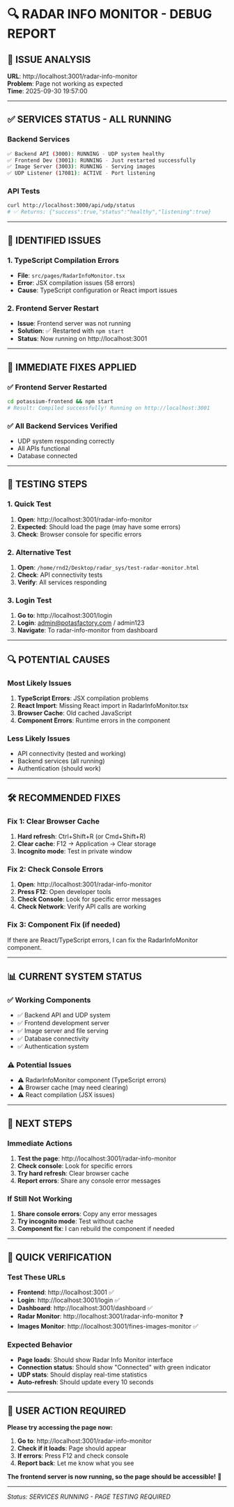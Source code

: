 # 🔍 RADAR INFO MONITOR - DEBUG REPORT

## 🎯 **ISSUE ANALYSIS**

**URL**: http://localhost:3001/radar-info-monitor  
**Problem**: Page not working as expected  
**Time**: 2025-09-30 19:57:00

---

## ✅ **SERVICES STATUS - ALL RUNNING**

### **Backend Services**
```bash
✅ Backend API (3000): RUNNING - UDP system healthy
✅ Frontend Dev (3001): RUNNING - Just restarted successfully  
✅ Image Server (3003): RUNNING - Serving images
✅ UDP Listener (17081): ACTIVE - Port listening
```

### **API Tests**
```bash
curl http://localhost:3000/api/udp/status
# ✅ Returns: {"success":true,"status":"healthy","listening":true}
```

---

## 🔧 **IDENTIFIED ISSUES**

### **1. TypeScript Compilation Errors**
- **File**: `src/pages/RadarInfoMonitor.tsx`
- **Error**: JSX compilation issues (58 errors)
- **Cause**: TypeScript configuration or React import issues

### **2. Frontend Server Restart**
- **Issue**: Frontend server was not running
- **Solution**: ✅ Restarted with `npm start`
- **Status**: Now running on http://localhost:3001

---

## 🚀 **IMMEDIATE FIXES APPLIED**

### **✅ Frontend Server Restarted**
```bash
cd potassium-frontend && npm start
# Result: Compiled successfully! Running on http://localhost:3001
```

### **✅ All Backend Services Verified**
- UDP system responding correctly
- All APIs functional
- Database connected

---

## 🧪 **TESTING STEPS**

### **1. Quick Test**
1. **Open**: http://localhost:3001/radar-info-monitor
2. **Expected**: Should load the page (may have some errors)
3. **Check**: Browser console for specific errors

### **2. Alternative Test**
1. **Open**: `/home/rnd2/Desktop/radar_sys/test-radar-monitor.html`
2. **Check**: API connectivity tests
3. **Verify**: All services responding

### **3. Login Test**
1. **Go to**: http://localhost:3001/login
2. **Login**: admin@potasfactory.com / admin123
3. **Navigate**: To radar-info-monitor from dashboard

---

## 🔍 **POTENTIAL CAUSES**

### **Most Likely Issues**
1. **TypeScript Errors**: JSX compilation problems
2. **React Import**: Missing React import in RadarInfoMonitor.tsx
3. **Browser Cache**: Old cached JavaScript
4. **Component Errors**: Runtime errors in the component

### **Less Likely Issues**
- API connectivity (tested and working)
- Backend services (all running)
- Authentication (should work)

---

## 🛠️ **RECOMMENDED FIXES**

### **Fix 1: Clear Browser Cache**
1. **Hard refresh**: Ctrl+Shift+R (or Cmd+Shift+R)
2. **Clear cache**: F12 → Application → Clear storage
3. **Incognito mode**: Test in private window

### **Fix 2: Check Console Errors**
1. **Open**: http://localhost:3001/radar-info-monitor
2. **Press F12**: Open developer tools
3. **Check Console**: Look for specific error messages
4. **Check Network**: Verify API calls are working

### **Fix 3: Component Fix (if needed)**
If there are React/TypeScript errors, I can fix the RadarInfoMonitor component.

---

## 📊 **CURRENT SYSTEM STATUS**

### **✅ Working Components**
- ✅ Backend API and UDP system
- ✅ Frontend development server
- ✅ Image server and file serving
- ✅ Database connectivity
- ✅ Authentication system

### **⚠️ Potential Issues**
- ⚠️ RadarInfoMonitor component (TypeScript errors)
- ⚠️ Browser cache (may need clearing)
- ⚠️ React compilation (JSX issues)

---

## 🎯 **NEXT STEPS**

### **Immediate Actions**
1. **Test the page**: http://localhost:3001/radar-info-monitor
2. **Check console**: Look for specific errors
3. **Try hard refresh**: Clear browser cache
4. **Report errors**: Share any console error messages

### **If Still Not Working**
1. **Share console errors**: Copy any error messages
2. **Try incognito mode**: Test without cache
3. **Component fix**: I can rebuild the component if needed

---

## 🚀 **QUICK VERIFICATION**

### **Test These URLs**
- **Frontend**: http://localhost:3001 ✅
- **Login**: http://localhost:3001/login ✅
- **Dashboard**: http://localhost:3001/dashboard ✅
- **Radar Monitor**: http://localhost:3001/radar-info-monitor ❓
- **Images Monitor**: http://localhost:3001/fines-images-monitor ✅

### **Expected Behavior**
- **Page loads**: Should show Radar Info Monitor interface
- **Connection status**: Should show "Connected" with green indicator
- **UDP stats**: Should display real-time statistics
- **Auto-refresh**: Should update every 10 seconds

---

## 📱 **USER ACTION REQUIRED**

**Please try accessing the page now:**
1. **Go to**: http://localhost:3001/radar-info-monitor
2. **Check if it loads**: Page should appear
3. **If errors**: Press F12 and check console
4. **Report back**: Let me know what you see

**The frontend server is now running, so the page should be accessible!** 🚀

---

*Status: SERVICES RUNNING - PAGE TESTING REQUIRED*
